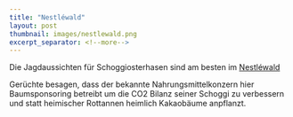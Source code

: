 ```yaml
---
title: "Nestléwald"
layout: post
thumbnail: images/nestlewald.png
excerpt_separator: <!--more-->
---
```


Die Jagdaussichten für Schoggiosterhasen sind am besten im [Nestléwald](https://s.geo.admin.ch/aoz9o13m71ya)

Gerüchte besagen, dass der bekannte Nahrungsmittelkonzern hier Baumsponsoring betreibt um die CO2 Bilanz seiner Schoggi zu verbessern und statt heimischer Rottannen heimlich Kakaobäume anpflanzt.
<!--more-->
